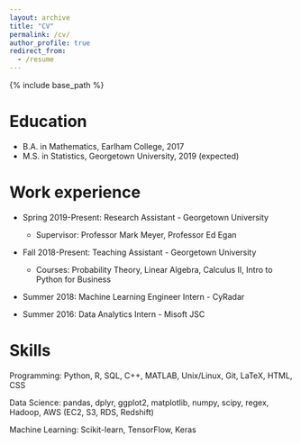 ```yaml
---
layout: archive
title: "CV"
permalink: /cv/
author_profile: true
redirect_from:
  - /resume
---
```


{% include base_path %}

Education
======
* B.A. in Mathematics, Earlham College, 2017
* M.S. in Statistics, Georgetown University, 2019 (expected)


Work experience
======
* Spring 2019-Present: Research Assistant - Georgetown University
  * Supervisor: Professor Mark Meyer, Professor Ed Egan

* Fall 2018-Present: Teaching Assistant - Georgetown University
  * Courses: Probability Theory, Linear Algebra, Calculus II, Intro to Python for Business

* Summer 2018: Machine Learning Engineer Intern - CyRadar

* Summer 2016: Data Analytics Intern - Misoft JSC

  
Skills
======
Programming: Python, R, SQL, C++, MATLAB, Unix/Linux, Git, LaTeX, HTML, CSS

Data Science:  pandas, dplyr, ggplot2, matplotlib, numpy, scipy, regex, Hadoop, AWS (EC2, S3, RDS, Redshift)

Machine Learning: Scikit-learn, TensorFlow, Keras

